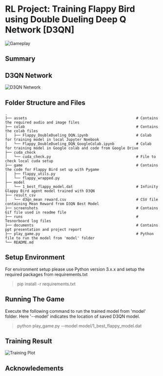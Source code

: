 # RL Project: Training Flappy Bird using Double Dueling Deep Q Network [D3QN]

![Gameplay](https://github.com/s-c-soma/flappy-bird-deep-q-learning/blob/master/screenshots/gameplay.gif)


## Summary
## D3QN Network
![D3QN Network](https://cdn-images-1.medium.com/max/1200/1*FkHqwA2eSGixdS-3dvVoMA.png)

## Folder Structure and Files 
    .
    ├── assets                                                  # Contains the required audio and image files
    ├── colab                                                   # Contains the colab files
    │   ├── Flappy_DoubleDueling_DQN.ipynb                      # Colab for training model in local Jupyter Noebook
    │   └── Flappy_DoubleDueling_DQN_GoogleColab.ipynb          # Colab for training model in Google colab and code from Google Drive
    ├── cuda_check                                              
    │   └── cuda_check.py                                       # File to check local cuda setup
    ├── game                                                    # Contains the code for Flappy Bird set up with Pygame
    │   ├── flappy_utils.py                      
    │   └── flappy_wrapped.py          
    ├── model                                              
    │   └── 1_best_flappy_model.dat                             # Infinity Glappy Bird agent model trained with D3QN 
    ├── result_csv                                              
    │   └── d3qn_mean reward.csv                                # CSV file containing Mean Reward from D3QN Best Model
    ├── screenshots                                             # Contains Gif file used in readme file
    ├── runs                                                    # Tesnorboard log files
    ├── documents                                               # Contains ppt presentation and project report
    ├── play_game.py                                            # Python file to run the model from 'model' folder
    └── README.md

## Setup Environment
For environment setup please use Python version 3.x.x and setup the required packages from requirements.txt

> pip install -r requirements.txt

## Running The Game
Execute the following command to run the trained model from 'model' folder. Here '--model' indicates the location of saved D3QN model.
> python play_game.py --model model/1_best_flappy_model.dat

## Training Result
![Training Plot](https://github.com/s-c-soma/RL_Project_FlappyBird_D3QN/blob/main/screenshots/d3qn_trainingplot.png?raw=true "D3QN Training Plot for Infinity Model")


## Acknowledements
